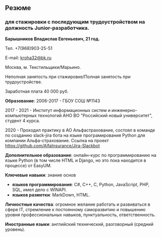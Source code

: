 ## Резюме
### для стажировки с последующим трудоустройством на должность Junior-разработчика.

<b>Барышников Владислав Евгеньевич, 21 год.</b>

Тел. +7(968)903-25-51

E-mail: kroha32@bk.ru

Москва, м. Текстильщики/Марьино.

Неполная занятость при стажировке/Полная занятость при трудоустройстве.

Заработная плата 40 000 руб.

<b>Образование</b>: 2006-2017 - ГБОУ СОШ №1143

2017 - 2021 - Институт информационных систем и инженерно-компьютерных технологий АНО ВО "Российский новый университет", студент 4 курса.

2020 - Проходил практику в АО Альфастрахование, состоял в команде по созданию slack-jira бота на языке програмирования Python для компании Альфа-страхование. Ссылка на проект https://github.com/AlfaInsurance/Jira-Slackbot

<b>Дополнительное образование</b>: онлайн-курс по программированию на языке Python (в том числе HTML и Django, но это пока находится в процессе) от EasyUM.

<b>Ключевые навыки</b>: знание основ
* <b>языков программирования</b>: C#, С++, C, Python, JavaScript, PHP, SQL, имел дело с WINAPI.
* <b>языков разметки</b>: MarkDown, HTML.

<b>Личностные качества</b>: огромное желание работать и развиваться в сфере IT, стремление к постоянному саморазвитию и повышению уровня профессиональных навыков, пунктуальность, ответственность.

<b>Иностранные языки</b>: английский технический, разговорный (средний уровень).
